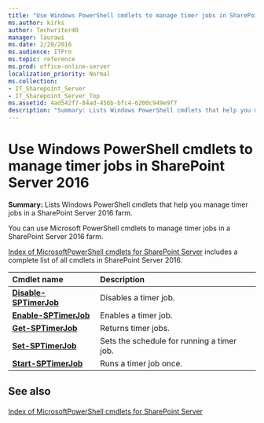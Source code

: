 ```yaml
---
title: "Use Windows PowerShell cmdlets to manage timer jobs in SharePoint Server 2016"
ms.author: kirks
author: Techwriter40
manager: laurawi
ms.date: 2/29/2016
ms.audience: ITPro
ms.topic: reference
ms.prod: office-online-server
localization_priority: Normal
ms.collection:
- IT_Sharepoint_Server
- IT_Sharepoint_Server_Top
ms.assetid: 4ad542f7-84ad-456b-bfc4-6200c949e9f7
description: "Summary: Lists Windows PowerShell cmdlets that help you manage timer jobs in a SharePoint Server 2016 farm."
---
```


# Use Windows PowerShell cmdlets to manage timer jobs in SharePoint Server 2016

 **Summary:** Lists Windows PowerShell cmdlets that help you manage timer jobs in a SharePoint Server 2016 farm. 
  
You can use Microsoft PowerShell cmdlets to manage timer jobs in a SharePoint Server 2016 farm.
  
[Index of MicrosoftPowerShell cmdlets for SharePoint Server](../../../docs-conceptual/sharepoint-server/index-of-microsoftpowershell-cmdlets.md) includes a complete list of all cmdlets in SharePoint Server 2016. 
  
|**Cmdlet name**|**Description**|
|:-----|:-----|
|**[Disable-SPTimerJob](disable-sptimerjob.md)** <br/> |Disables a timer job.  <br/> |
|**[Enable-SPTimerJob](enable-sptimerjob.md)** <br/> |Enables a timer job.  <br/> |
|**[Get-SPTimerJob](get-sptimerjob.md)** <br/> |Returns timer jobs.  <br/> |
|**[Set-SPTimerJob](set-sptimerjob.md)** <br/> |Sets the schedule for running a timer job.  <br/> |
|**[Start-SPTimerJob](start-sptimerjob.md)** <br/> |Runs a timer job once.  <br/> |
   
## See also

#### 

[Index of MicrosoftPowerShell cmdlets for SharePoint Server](../../../docs-conceptual/sharepoint-server/index-of-microsoftpowershell-cmdlets.md)

